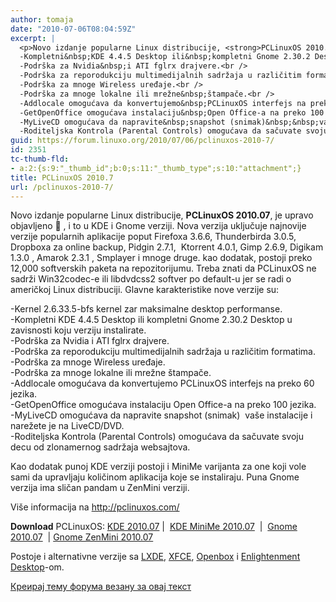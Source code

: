 ```yaml
---
author: tomaja
date: "2010-07-06T08:04:59Z"
excerpt: |
  <p>Novo izdanje popularne Linux distribucije, <strong>PCLinuxOS 2010.07</strong>, je upravo objavljeno :) , i to u KDE i Gnome verziji. Nova verzija uključuje najnovije verzije popularnih aplikacije poput Firefoxa 3.6.6, Thunderbirda 3.0.5, Dropboxa za&nbsp;online backup, Pidgin 2.7.1,&nbsp; Ktorrent 4.0.1, Gimp 2.6.9, Digikam 1.3.0 , Amarok 2.3.1 , Smplayer i mnoge druge.&nbsp;kao dodatak, postoji preko 12,000&nbsp;softverskih paketa na repozitorijumu.&nbsp;Treba znati da&nbsp;PCLinuxOS ne sadrži&nbsp;Win32codec-e&nbsp;ili libdvdcss2 softver po default-u jer se radi o američkoj Linux distribuciji. Glavne karakteristike nove verzije su:</p><p>-Kernel 2.6.33.5-bfs kernel zar maksimalne&nbsp;desktop performanse.<br />
  -Kompletni&nbsp;KDE 4.4.5 Desktop ili&nbsp;kompletni Gnome 2.30.2 Desktop u zavisnosti koju verziju instalirate.<br />
  -Podrška za Nvidia&nbsp;i ATI fglrx drajvere.<br />
  -Podrška za reporodukciju multimedijalnih sadržaja u različitim formatima.<br />
  -Podrška za mnoge Wireless uređaje.<br />
  -Podrška za mnoge lokalne ili mrežne&nbsp;štampače.<br />
  -Addlocale omogućava da konvertujemo&nbsp;PCLinuxOS interfejs na preko&nbsp;60 jezika.<br />
  -GetOpenOffice omogućava instalaciju&nbsp;Open Office-a na preko 100 jezika.<br />
  -MyLiveCD omogućava da napravite&nbsp;snapshot (snimak)&nbsp;&nbsp;vaše instalacije i narežete je na&nbsp;LiveCD/DVD.<br />
  -Roditeljska Kontrola (Parental Controls) omogućava da sačuvate svoju decu od zlonamernog sadržaja websajtova.</p><p>Kao dodatak punoj KDE verziji postoji i MiniMe varijanta za one koji vole sami da upravljaju količinom aplikacija koje se instaliraju. Puna Gnome verzija ima sličan pandam u&nbsp;ZenMini verziji.</p><p>Više informacija na <a href="http://pclinuxos.com/">http://pclinuxos.com/</a></p><p class="download"><strong>Download</strong> PCLinuxOS: <a href="http://ftp.nluug.nl/ibiblio/distributions/pclinuxos/live-cd/english/preview/pclinuxos-kde-2010.07.iso">KDE 2010.07</a>&nbsp;| &nbsp;<a href="http://ftp.nluug.nl/ibiblio/distributions/pclinuxos/live-cd/english/preview/pclinuxos-mimime-2010.07.iso">KDE MiniMe&nbsp;2010.07</a>&nbsp;&nbsp;| &nbsp;<a href="http://ftp.nluug.nl/ibiblio/distributions/pclinuxos/live-cd/english/preview/pclinuxos-gnome-2010.07.iso">Gnome 2010.07</a>&nbsp;&nbsp;| <a href="http://ftp.nluug.nl/ibiblio/distributions/pclinuxos/live-cd/english/preview/pclinuxos-ZEN-mini-2010.1.iso">Gnome&nbsp;ZenMini 2010.07</a>&nbsp;&nbsp;</p><p>Postoje i alternativne verzije sa <a href="http://pclinuxos.com/?page_id=188">LXDE</a>, <a href="http://pclinuxos.com/?page_id=213">XFCE</a>, <a href="http://pclinuxos.com/?page_id=542">Openbox</a>&nbsp;i <a href="http://pclinuxos.com/?page_id=215">Enlightenment </a><a href="http://pclinuxos.com/?page_id=215">Desktop</a>-om.
guid: https://forum.linuxo.org/2010/07/06/pclinuxos-2010-7/
id: 2351
tc-thumb-fld:
- a:2:{s:9:"_thumb_id";b:0;s:11:"_thumb_type";s:10:"attachment";}
title: PCLinuxOS 2010.7
url: /pclinuxos-2010-7/
---
```

Novo izdanje popularne Linux distribucije, **PCLinuxOS 2010.07**, je upravo objavljeno 🙂 , i to u KDE i Gnome verziji. Nova verzija uključuje najnovije verzije popularnih aplikacije poput Firefoxa 3.6.6, Thunderbirda 3.0.5, Dropboxa za&nbsp;online backup, Pidgin 2.7.1,&nbsp; Ktorrent 4.0.1, Gimp 2.6.9, Digikam 1.3.0 , Amarok 2.3.1 , Smplayer i mnoge druge.&nbsp;kao dodatak, postoji preko 12,000&nbsp;softverskih paketa na repozitorijumu.&nbsp;Treba znati da&nbsp;PCLinuxOS ne sadrži&nbsp;Win32codec-e&nbsp;ili libdvdcss2 softver po default-u jer se radi o američkoj Linux distribuciji. Glavne karakteristike nove verzije su:

-Kernel 2.6.33.5-bfs kernel zar maksimalne&nbsp;desktop performanse.  
-Kompletni&nbsp;KDE 4.4.5 Desktop ili&nbsp;kompletni Gnome 2.30.2 Desktop u zavisnosti koju verziju instalirate.  
-Podrška za Nvidia&nbsp;i ATI fglrx drajvere.  
-Podrška za reporodukciju multimedijalnih sadržaja u različitim formatima.  
-Podrška za mnoge Wireless uređaje.  
-Podrška za mnoge lokalne ili mrežne&nbsp;štampače.  
-Addlocale omogućava da konvertujemo&nbsp;PCLinuxOS interfejs na preko&nbsp;60 jezika.  
-GetOpenOffice omogućava instalaciju&nbsp;Open Office-a na preko 100 jezika.  
-MyLiveCD omogućava da napravite&nbsp;snapshot (snimak)&nbsp;&nbsp;vaše instalacije i narežete je na&nbsp;LiveCD/DVD.  
-Roditeljska Kontrola (Parental Controls) omogućava da sačuvate svoju decu od zlonamernog sadržaja websajtova.

Kao dodatak punoj KDE verziji postoji i MiniMe varijanta za one koji vole sami da upravljaju količinom aplikacija koje se instaliraju. Puna Gnome verzija ima sličan pandam u&nbsp;ZenMini verziji.

Više informacija na <http://pclinuxos.com/>

<p class="download">
  <strong>Download</strong> PCLinuxOS: <a href="http://ftp.nluug.nl/ibiblio/distributions/pclinuxos/live-cd/english/preview/pclinuxos-kde-2010.07.iso">KDE 2010.07</a>&nbsp;| &nbsp;<a href="http://ftp.nluug.nl/ibiblio/distributions/pclinuxos/live-cd/english/preview/pclinuxos-mimime-2010.07.iso">KDE MiniMe&nbsp;2010.07</a>&nbsp;&nbsp;| &nbsp;<a href="http://ftp.nluug.nl/ibiblio/distributions/pclinuxos/live-cd/english/preview/pclinuxos-gnome-2010.07.iso">Gnome 2010.07</a>&nbsp;&nbsp;| <a href="http://ftp.nluug.nl/ibiblio/distributions/pclinuxos/live-cd/english/preview/pclinuxos-ZEN-mini-2010.1.iso">Gnome&nbsp;ZenMini 2010.07</a>&nbsp;&nbsp;
</p>

Postoje i alternativne verzije sa [LXDE](http://pclinuxos.com/?page_id=188), [XFCE](http://pclinuxos.com/?page_id=213), [Openbox](http://pclinuxos.com/?page_id=542)&nbsp;i [Enlightenment](http://pclinuxos.com/?page_id=215) [Desktop](http://pclinuxos.com/?page_id=215)-om.  
<!--break-->

[Креирај тему форума везану за овај текст](https://linuxo.org/nova-tema-na-forumu/?se_pid=2351)